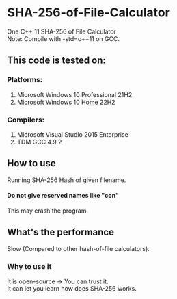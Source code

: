 # SHA-256-of-File-Calculator
One C++ 11 SHA-256 of File Calculator  
Note: Compile with -std=c++11 on GCC.
## This code is tested on:  
### Platforms:  
1. Microsoft Windows 10 Professional 21H2
2. Microsoft Windows 10 Home 22H2
### Compilers:
1. Microsoft Visual Studio 2015 Enterprise
2. TDM GCC 4.9.2
## How to use
Running SHA-256 Hash of given filename.
#### Do not give reserved names like "con"
This may crash the program.
## What's the performance
Slow (Compared to other hash-of-file calculators).
### Why to use it
It is open-source -> You can trust it.  
It can let you learn how does SHA-256 works.
